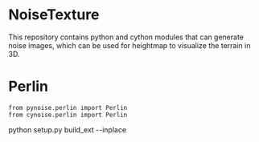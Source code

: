 # NoiseTexture

This repository contains python and cython modules that can generate noise images, which can be used for heightmap to visualize the terrain in 3D. 

# Perlin
```
from pynoise.perlin import Perlin
from cynoise.perlin import Perlin

```






python setup.py build_ext --inplace
